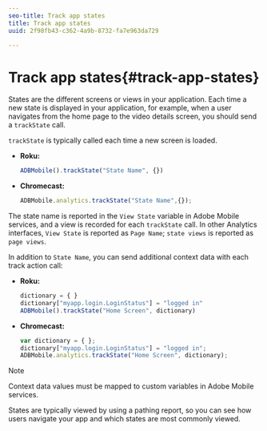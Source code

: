 ```yaml
---
seo-title: Track app states
title: Track app states
uuid: 2f98fb43-c362-4a9b-8732-fa7e963da729

---
```


# Track app states{#track-app-states}

States are the different screens or views in your application. Each time a new state is displayed in your application, for example, when a user navigates from the home page to the video details screen, you should send a `trackState` call.

`trackState` is typically called each time a new screen is loaded.

* **Roku:** 

  ```js
  ADBMobile().trackState("State Name", {})
  ```

* **Chromecast:** 

  ```js
  ADBMobile.analytics.trackState("State Name",{});
  ```

The state name is reported in the `View State` variable in Adobe Mobile services, and a view is recorded for each `trackState` call. In other Analytics interfaces, `View State` is reported as `Page Name`; `state views` is reported as `page views`.

In addition to `State Name`, you can send additional context data with each track action call:

* **Roku:** 

  ```js
  dictionary = { } 
  dictionary["myapp.login.LoginStatus"] = "logged in"  
  ADBMobile().trackState("Home Screen", dictionary)
  ```

* **Chromecast:** 

  ```js
  var dictionary = { }; 
  dictionary["myapp.login.LoginStatus"] = "logged in"; 
  ADBMobile.analytics.trackState("Home Screen", dictionary); 
  ```

>[!NOTE]
>
>Context data values must be mapped to custom variables in Adobe Mobile services.

States are typically viewed by using a pathing report, so you can see how users navigate your app and which states are most commonly viewed. 

